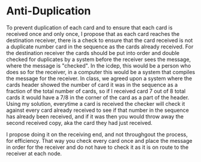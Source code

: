 # Anti-Duplication
To prevent duplication of each card and to ensure that each card is received once and only once, I propose that as each card reaches the destination receiver, there is a check to ensure that the card received is not a duplicate number card in the sequence as the cards already received. For the destination receiver the cards should be put into order and double checked for duplicates by a system before the receiver sees the message, where the message is "checked". In the icdep, this would be a person who does so for the receiver, in a computer this would be a system that compiles the message for the receiver. In class, we agreed upon a system where the cards header showed the number of card it was in the sequence as a fraction of the total number of cards, so if I received card 7 out of 8 total cards it would have a 7/8 in the corner of the card as a part of the header. Using my solution, everytime a card is received the checker will check it  against every card already received to see if that number in the sequence has already been received, and if it was then you would throw away the second received copy, aka the card they had just received.

I propose doing it on the receiving end, and not throughgout the process, for efficiency. That way you check every card once and place the message in order for the receiver and do not have to check it as it is on route to the receiver at each node.
